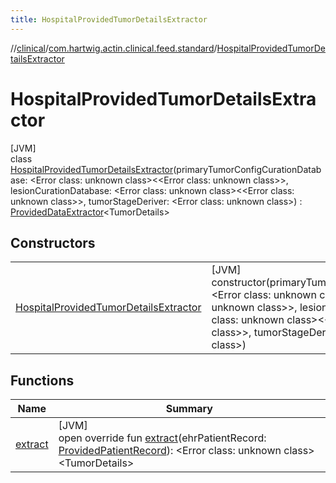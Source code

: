 ```yaml
---
title: HospitalProvidedTumorDetailsExtractor
---
```

//[clinical](../../../index.html)/[com.hartwig.actin.clinical.feed.standard](../index.html)/[HospitalProvidedTumorDetailsExtractor](index.html)



# HospitalProvidedTumorDetailsExtractor



[JVM]\
class [HospitalProvidedTumorDetailsExtractor](index.html)(primaryTumorConfigCurationDatabase: &lt;Error class: unknown class&gt;&lt;&lt;Error class: unknown class&gt;&gt;, lesionCurationDatabase: &lt;Error class: unknown class&gt;&lt;&lt;Error class: unknown class&gt;&gt;, tumorStageDeriver: &lt;Error class: unknown class&gt;) : [ProvidedDataExtractor](../-provided-data-extractor/index.html)&lt;TumorDetails&gt;



## Constructors


| | |
|---|---|
| [HospitalProvidedTumorDetailsExtractor](-hospital-provided-tumor-details-extractor.html) | [JVM]<br>constructor(primaryTumorConfigCurationDatabase: &lt;Error class: unknown class&gt;&lt;&lt;Error class: unknown class&gt;&gt;, lesionCurationDatabase: &lt;Error class: unknown class&gt;&lt;&lt;Error class: unknown class&gt;&gt;, tumorStageDeriver: &lt;Error class: unknown class&gt;) |


## Functions


| Name | Summary |
|---|---|
| [extract](extract.html) | [JVM]<br>open override fun [extract](extract.html)(ehrPatientRecord: [ProvidedPatientRecord](../-provided-patient-record/index.html)): &lt;Error class: unknown class&gt;&lt;TumorDetails&gt; |


